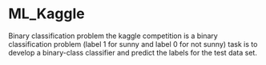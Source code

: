 # ML_Kaggle
Binary classification problem
the kaggle competition is a binary classification problem 
(label 1 for sunny and label 0 for not sunny)
task is to develop a binary-class classifier and predict the labels for the test data set. 
